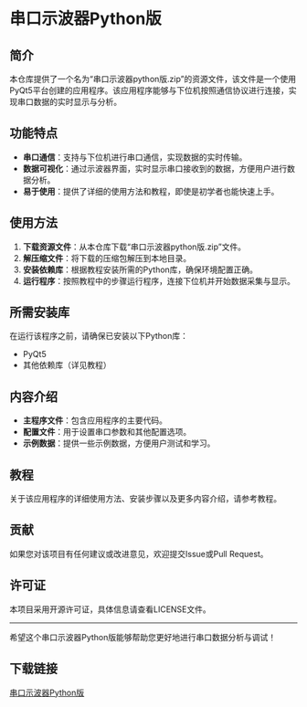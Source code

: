 # 串口示波器Python版

## 简介

本仓库提供了一个名为“串口示波器python版.zip”的资源文件，该文件是一个使用PyQt5平台创建的应用程序。该应用程序能够与下位机按照通信协议进行连接，实现串口数据的实时显示与分析。

## 功能特点

- **串口通信**：支持与下位机进行串口通信，实现数据的实时传输。
- **数据可视化**：通过示波器界面，实时显示串口接收到的数据，方便用户进行数据分析。
- **易于使用**：提供了详细的使用方法和教程，即使是初学者也能快速上手。

## 使用方法

1. **下载资源文件**：从本仓库下载“串口示波器python版.zip”文件。
2. **解压缩文件**：将下载的压缩包解压到本地目录。
3. **安装依赖库**：根据教程安装所需的Python库，确保环境配置正确。
4. **运行程序**：按照教程中的步骤运行程序，连接下位机并开始数据采集与显示。

## 所需安装库

在运行该程序之前，请确保已安装以下Python库：

- PyQt5
- 其他依赖库（详见教程）

## 内容介绍

- **主程序文件**：包含应用程序的主要代码。
- **配置文件**：用于设置串口参数和其他配置选项。
- **示例数据**：提供一些示例数据，方便用户测试和学习。

## 教程

关于该应用程序的详细使用方法、安装步骤以及更多内容介绍，请参考教程。

## 贡献

如果您对该项目有任何建议或改进意见，欢迎提交Issue或Pull Request。

## 许可证

本项目采用开源许可证，具体信息请查看LICENSE文件。

---

希望这个串口示波器Python版能够帮助您更好地进行串口数据分析与调试！

## 下载链接

[串口示波器Python版](https://pan.quark.cn/s/d82349d43d78)